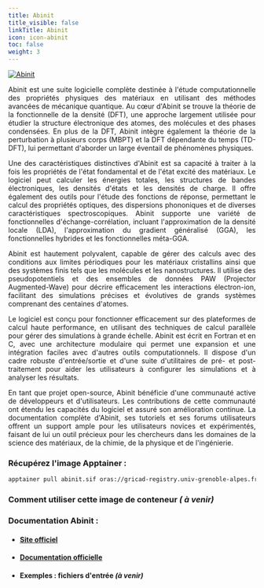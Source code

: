 ```yaml
---
title: Abinit
title_visible: false
linkTitle: Abinit
icon: icon-abinit
toc: false
weight: 3
---
```


<a href="https://www.abinit.org/" target="_blank">
    <img alt="Abinit" class="codes-pages-top-logo logo-abinit">
</a>

<div align="justify">

Abinit est une suite logicielle complète destinée à l'étude computationnelle des propriétés physiques des matériaux en utilisant des méthodes avancées de mécanique quantique. Au cœur d'Abinit se trouve la théorie de la fonctionnelle de la densité (DFT), une approche largement utilisée pour étudier la structure électronique des atomes, des molécules et des phases condensées. En plus de la DFT, Abinit intègre également la théorie de la perturbation à plusieurs corps (MBPT) et la DFT dépendante du temps (TD-DFT), lui permettant d'aborder un large éventail de phénomènes physiques.

Une des caractéristiques distinctives d'Abinit est sa capacité à traiter à la fois les propriétés de l'état fondamental et de l'état excité des matériaux. Le logiciel peut calculer les énergies totales, les structures de bandes électroniques, les densités d'états et les densités de charge. Il offre également des outils pour l'étude des fonctions de réponse, permettant le calcul des propriétés optiques, des dispersions phononiques et de diverses caractéristiques spectroscopiques. Abinit supporte une variété de fonctionnelles d'échange-corrélation, incluant l'approximation de la densité locale (LDA), l'approximation du gradient généralisé (GGA), les fonctionnelles hybrides et les fonctionnelles méta-GGA.

Abinit est hautement polyvalent, capable de gérer des calculs avec des conditions aux limites périodiques pour les matériaux cristallins ainsi que des systèmes finis tels que les molécules et les nanostructures. Il utilise des pseudopotentiels et des ensembles de données PAW (Projector Augmented-Wave) pour décrire efficacement les interactions électron-ion, facilitant des simulations précises et évolutives de grands systèmes comprenant des centaines d'atomes.

Le logiciel est conçu pour fonctionner efficacement sur des plateformes de calcul haute performance, en utilisant des techniques de calcul parallèle pour gérer des simulations à grande échelle. Abinit est écrit en Fortran et en C, avec une architecture modulaire qui permet une expansion et une intégration faciles avec d'autres outils computationnels. Il dispose d'un cadre robuste d'entrée/sortie et d'une suite d'utilitaires de pré- et post-traitement pour aider les utilisateurs à configurer les simulations et à analyser les résultats.

En tant que projet open-source, Abinit bénéficie d'une communauté active de développeurs et d'utilisateurs. Les contributions de cette communauté ont étendu les capacités du logiciel et assuré son amélioration continue. La documentation complète d'Abinit, ses tutoriels et ses forums utilisateurs offrent un support ample pour les utilisateurs novices et expérimentés, faisant de lui un outil précieux pour les chercheurs dans les domaines de la science des matériaux, de la chimie, de la physique et de l'ingénierie.

</div>

### Récupérez l'image Apptainer :

```bash
apptainer pull abinit.sif oras://gricad-registry.univ-grenoble-alpes.fr/diamond/apptainer/apptainer-singularity-projects/abinit.sif:latest
```

### Comment utiliser cette image de conteneur _( à venir)_

### Documentation Abinit :

- #### <a href="https://www.abinit.org/" target="_blank">Site officiel</a>

- #### <a href="https://docs.abinit.org/" target="_blank">Documentation officielle</a>

- #### Exemples : fichiers d'entrée _(à venir)_
